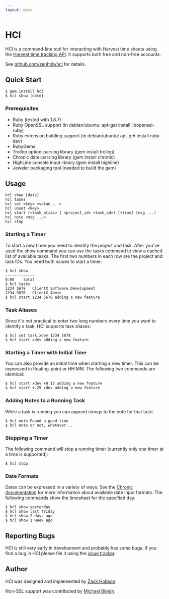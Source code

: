 ```yaml
---
layout: main
---
```

# HCl

HCl is a command-line tool for interacting with Harvest time sheets using the
[Harvest time tracking API][htt]. It supports both free and non-free accounts.

See [github.com/zenhob/hcl][hcl] for details.

[htt]: http://www.getharvest.com/api/time_tracking
[hcl]: http://github.com/zenhob/hcl

## Quick Start

    $ gem install hcl
    $ hcl show [date]

### Prerequisites

 * Ruby (tested with 1.8.7)
 * Ruby OpenSSL support (in debian/ubuntu: apt-get install libopenssl-ruby)
 * Ruby extension building support (in debian/ubuntu: apt-get install ruby-dev)
 * RubyGems
 * Trollop option-parsing library (gem install trollop)
 * Chronic date-parsing library (gem install chronic)
 * HighLine console input library (gem install highline)
 * Jeweler packaging tool (needed to build the gem)

## Usage

    hcl show [date]
    hcl tasks
    hcl set <key> <value ...>
    hcl unset <key>
    hcl start (<task_alias> | <project_id> <task_id>) [+time] [msg ...]
    hcl note <msg ...>
    hcl stop

### Starting a Timer

To start a new timer you need to identify the project and task. After you've
used the show command you can use the tasks command to view a cached list of
available tasks. The first two numbers in each row are the project and task
IDs. You need both values to start a timer:

    $ hcl show
    -------------
    0:00    total
    $ hcl tasks
    1234 5678   ClientX Software Development
    1234 9876   ClientX Admin
    $ hcl start 1234 5678 adding a new feature

### Task Aliases

Since it's not practical to enter two long numbers every time you want to
identify a task, HCl supports task aliases:

    $ hcl set task.xdev 1234 5678
    $ hcl start xdev adding a new feature

### Starting a Timer with Initial Time

You can also provide an initial time when starting a new timer.
This can be expressed in floating-point or HH:MM. The following two
commands are identical:

    $ hcl start xdev +0:15 adding a new feature
    $ hcl start +.25 xdev adding a new feature

### Adding Notes to a Running Task

While a task is running you can append strings to the note for that task:

    $ hcl note Found a good time
    $ hcl note or not, whatever...

### Stopping a Timer

The following command will stop a running timer (currently only one timer at
a time is supported):

    $ hcl stop

### Date Formats

Dates can be expressed in a variety of ways. See the [Chronic documentation][cd]
for more information about available date input formats. The following
commands show the timesheet for the specified day:

    $ hcl show yesterday
    $ hcl show last friday
    $ hcl show 2 days ago
    $ hcl show 1 week ago

[cd]: http://chronic.rubyforge.org/

## Reporting Bugs

HCl is still very early in development and probably has some bugs.
If you find a bug in HCl please file it using the [issue tracker][it].

[it]: http://github.com/zenhob/hcl/issues

## Author

HCl was designed and implemented by [Zack Hobson][zgh].

Non-SSL support was contributed by [Michael Bleigh][mbleigh].

[zgh]: mailto:zack@opensourcery.com
[mbleigh]: http://github.com/mbleigh

